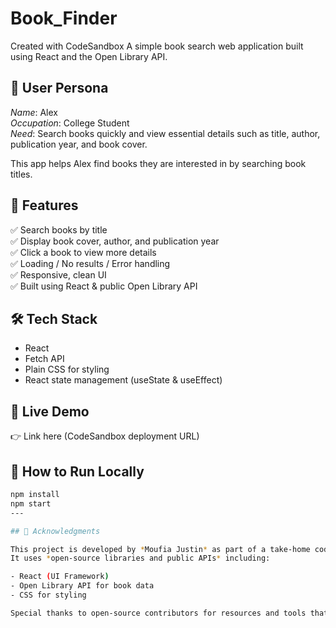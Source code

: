 # Book_Finder
Created with CodeSandbox
A simple book search web application built using React and the Open Library API.

## 👤 User Persona
*Name*: Alex  
*Occupation*: College Student  
*Need*: Search books quickly and view essential details such as title, author, publication year, and book cover.

This app helps Alex find books they are interested in by searching book titles.

## 🚀 Features

✅ Search books by title  
✅ Display book cover, author, and publication year  
✅ Click a book to view more details  
✅ Loading / No results / Error handling  
✅ Responsive, clean UI  
✅ Built using React & public Open Library API

## 🛠 Tech Stack

- React
- Fetch API
- Plain CSS for styling
- React state management (useState & useEffect)

## 🔗 Live Demo

👉 Link here (CodeSandbox deployment URL)

## 📌 How to Run Locally

```bash
npm install
npm start
---

## 🙌 Acknowledgments

This project is developed by *Moufia Justin* as part of a take-home coding challenge.  
It uses *open-source libraries and public APIs* including:

- React (UI Framework)
- Open Library API for book data
- CSS for styling

Special thanks to open-source contributors for resources and tools that make projects like this possible! 🌟
